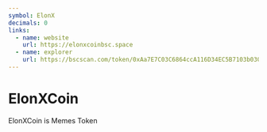```yaml
---
symbol: ElonX
decimals: 0
links:
  - name: website
    url: https://elonxcoinbsc.space
  - name: explorer
    url: https://bscscan.com/token/0xAa7E7C03C6864ccA116D34EC5B7103b030dE5262
---
```


# ElonXCoin

ElonXCoin is Memes Token
